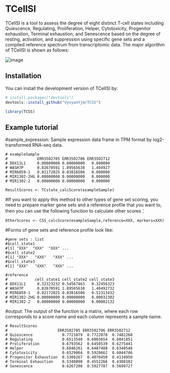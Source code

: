 # TCellSI
TCellSI is a tool to assess the degree of eight distinct T-cell states including Quiescence, Regulating, Proliferation, Helper, Cytotoxicity, Progenitor exhaustion, Terminal exhaustion, and Senescence based on the degree of resting, activation, and suppression using specific gene sets and a compiled reference spectrum from transcriptomic data. The major algorithm of TCellSI is shown as follows: 

![image]([[https://github.com/VyvyanYjm/TCSS/blob/main/algorithm.jpg](https://github.com/VyvyanYjm/TCSS/blob/main/algorithm.jpg)])
## Installation

You can install the development version of TCellSI by:

``` r
# install.packages("devtools")
devtools::install_github("VyvyanYjm/TCSS")

library(TCSS)
```

## Example tutorial

#sample_expression: Sample expression data frame in TPM format by log2-transformed RNA-seq data.
```
# exampleSample
#             ERR3502705 ERR3502706 ERR3502712
# DDX11L1     0.00000000 0.00000000   0.000000
# WASH7P      0.82670591 1.89565638   1.404927
# MIR6859-1   0.02172025 0.03816506   0.000000
# MIR1302-2HG 0.00000000 0.00000000   0.000000
# MIR1302-2   0.00000000 0.00000000   0.000000

ResultScores <- TCstate_calcScore(exampleSample) 
```
#If you want to apply this method to other types of gene set scoring, you need to prepare marker gene sets and a reference profile that you want to, then you can use the following function to calculate other scores：

```
OtherScores <- CSS_calcScore‎(exampleSample,reference=XXX, markers=XXX)
```
#Forms of gene sets and reference profile look like:
```
#gene sets : list
#$cell_state1
#[1] "XXX"  "XXX"  "XXX" ...
#$cell_state2
#[1] "XXX"   "XXX"   "XXX" ...
#$cell_state3
#[1] "XXX"   "XXX"   "XXX" ...
```
```
#reference
#            cell_state1 cell_state2 cell_state3
# DDX11L1     0.32323232 0.54567463   0.32456323
# WASH7P      0.82670591 1.89565638   1.40492732
# MIR6859-1   0.02172025 0.03816506   0.52313432
# MIR1302-2HG 0.00000000 0.00000000   0.00032302
# MIR1302-2   0.00000000 0.00000000   0.00002132
```
#output:
The output of the function is a matrix, where each row corresponds to a score name and each column represents a sample name.  
```
# ResultScores
#                      ERR3502705 ERR3502706 ERR3502712
# Quiescence             0.7721079  0.7722078  0.7482268
# Regulating             0.6513540  0.6003654  0.6041851
# Proliferation          0.6793562  0.6450539  0.6275441
# Helper                 0.6846261  0.6487488  0.6340548
# Cytotoxicity           0.6529064  0.5928662  0.6044746
# Progenitor Exhaustion  0.5308267  0.4070450  0.4134950
# Terminal Exhaustion    0.5340890  0.4552266  0.4388102
# Senescence             0.6267208  0.5927787  0.5699727
```
 

